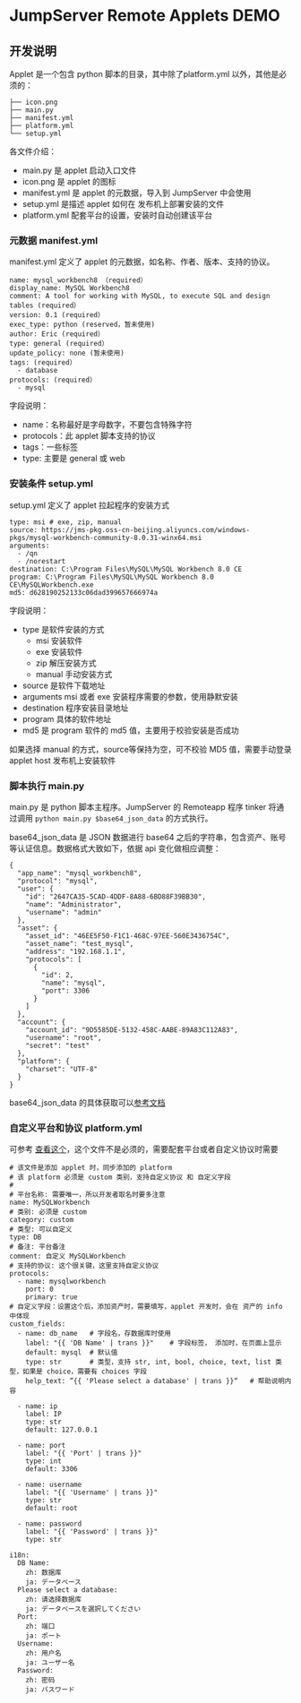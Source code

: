 # JumpServer Remote Applets DEMO

## 开发说明

Applet 是一个包含 python 脚本的目录，其中除了platform.yml 以外，其他是必须的：
```
├── icon.png  
├── main.py
├── manifest.yml
├── platform.yml
└── setup.yml
```

各文件介绍：
- main.py 是 applet 启动入口文件
- icon.png 是 applet 的图标
- manifest.yml 是 applet 的元数据，导入到 JumpServer 中会使用
- setup.yml 是描述 applet 如何在 发布机上部署安装的文件
- platform.yml 配套平台的设置，安装时自动创建该平台

### 元数据 manifest.yml

manifest.yml 定义了 applet 的元数据，如名称、作者、版本、支持的协议。

```
name: mysql_workbench8 （required）
display_name: MySQL Workbench8
comment: A tool for working with MySQL, to execute SQL and design tables (required）
version: 0.1 (required）
exec_type: python (reserved，暂未使用)
author: Eric (required）
type: general (required）
update_policy: none (暂未使用)
tags: (required）
  - database
protocols: (required）
  - mysql
```

字段说明：
- name：名称最好是字母数字，不要包含特殊字符
- protocols：此 applet 脚本支持的协议
- tags：一些标签
- type: 主要是 general 或 web

### 安装条件 setup.yml

setup.yml 定义了 applet 拉起程序的安装方式
```
type: msi # exe, zip, manual
source: https://jms-pkg.oss-cn-beijing.aliyuncs.com/windows-pkgs/mysql-workbench-community-8.0.31-winx64.msi
arguments:
  - /qn
  - /norestart
destination: C:\Program Files\MySQL\MySQL Workbench 8.0 CE
program: C:\Program Files\MySQL\MySQL Workbench 8.0 CE\MySQLWorkbench.exe
md5: d628190252133c06dad399657666974a

```
字段说明：
- type 是软件安装的方式
    - msi 安装软件
    - exe 安装软件
    - zip 解压安装方式
    - manual 手动安装方式
- source 是软件下载地址
- arguments msi 或者 exe 安装程序需要的参数，使用静默安装
- destination 程序安装目录地址
- program 具体的软件地址
- md5 是 program 软件的 md5 值，主要用于校验安装是否成功

如果选择 manual 的方式，source等保持为空，可不校验 MD5 值，需要手动登录 applet host 发布机上安装软件

### 脚本执行 main.py

main.py 是 python 脚本主程序。JumpServer 的 Remoteapp 程序 tinker 将通过调用 `python main.py $base64_json_data` 的方式执行。

base64_json_data 是 JSON 数据进行 base64 之后的字符串，包含资产、账号等认证信息。数据格式大致如下，依据 api 变化做相应调整：

```
{
  "app_name": "mysql_workbench8",
  "protocol": "mysql",
  "user": {
    "id": "2647CA35-5CAD-4DDF-8A88-6BD88F39BB30",
    "name": "Administrator",
    "username": "admin"
  },
  "asset": {
    "asset_id": "46EE5F50-F1C1-468C-97EE-560E3436754C",
    "asset_name": "test_mysql",
    "address": "192.168.1.1",
    "protocols": [
      {
        "id": 2,
        "name": "mysql",
        "port": 3306
      }
    ]
  },
  "account": {
    "account_id": "9D5585DE-5132-458C-AABE-89A83C112A83",
    "username": "root",
    "secret": "test"
  },
  "platform": {
    "charset": "UTF-8"
  }
}
```

base64_json_data 的具体获取可以[参考文档](https://wiki.fit2cloud.com/pages/viewpage.action?pageId=109510765)

### 自定义平台和协议 platform.yml
可参考 [查看这个](https://github.com/jumpserver/applets/blob/master/mysql_workbench8/platform.yml)，这个文件不是必须的，需要配套平台或者自定义协议时需要

```
# 该文件是添加 applet 时，同步添加的 platform
# 该 platform 必须是 custom 类别，支持自定义协议 和 自定义字段
#
# 平台名称: 需要唯一，所以开发者取名时要多注意 
name: MySQLWorkbench
# 类别: 必须是 custom
category: custom
# 类型: 可以自定义
type: DB
# 备注: 平台备注
comment: 自定义 MySQLWorkbench
# 支持的协议: 这个很关键，这里支持自定义协议
protocols:
  - name: mysqlworkbench
    port: 0
    primary: true
# 自定义字段：设置这个后，添加资产时，需要填写，applet 开发时，会在 资产的 info 中体现
custom_fields:
  - name: db_name   # 字段名，存数据库时使用
    label: "{{ 'DB Name' | trans }}"    # 字段标签， 添加时，在页面上显示
    default: mysql  # 默认值
    type: str       # 类型，支持 str, int, bool, choice, text, list 类型，如果是 choice，需要有 choices 字段
    help_text: ”{{ 'Please select a database' | trans }}“   # 帮助说明内容
  
  - name: ip
    label: IP
    type: str
    default: 127.0.0.1

  - name: port
    label: "{{ 'Port' | trans }}"
    type: int
    default: 3306 

  - name: username
    label: "{{ 'Username' | trans }}"
    type: str
    default: root

  - name: password
    label: "{{ 'Password' | trans }}"
    type: str
  
i18n:
  DB Name:
    zh: 数据库
    ja: データベース
  Please select a database:
    zh: 请选择数据库
    ja: データベースを選択してください
  Port:
    zh: 端口
    ja: ポート
  Username:
    zh: 用户名
    ja: ユーザー名
  Password:
    zh: 密码
    ja: パスワード

```











